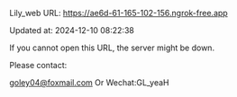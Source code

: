 Lily_web URL: https://ae6d-61-165-102-156.ngrok-free.app

Updated at: 2024-12-10 08:22:38

If you cannot open this URL, the server might be down.

Please contact: 

goley04@foxmail.com Or Wechat:GL_yeaH